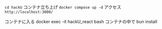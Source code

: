 `cd hackU`
コンテナ立ち上げ
`docker compose up -d`
アクセス
`http://localhost:3000/`

コンテナに入る
docker exec -it hackU_react bash
コンテナの中で
bun install
